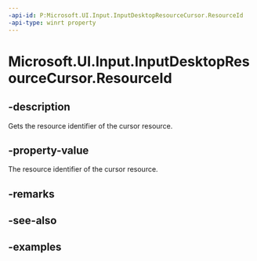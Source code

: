 ```yaml
---
-api-id: P:Microsoft.UI.Input.InputDesktopResourceCursor.ResourceId
-api-type: winrt property
---
```


# Microsoft.UI.Input.InputDesktopResourceCursor.ResourceId

<!--
public uint ResourceId { get; }
-->

## -description

Gets the resource identifier of the cursor resource.

## -property-value

The resource identifier of the cursor resource.

## -remarks

## -see-also

## -examples

